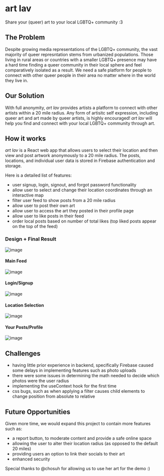 # art lav

Share your (queer) art to your local LGBTQ+ community :3

## The Problem

Despite growing media representations of the LGBTQ+ community, the vast majority of queer represntation stems from urbanized populations. Those living in rural areas or countries with a smaller LGBTQ+ presence may have a hard time finding a queer community in their local sphere and feel comparatively isolated as a result. We need a safe platform for people to connect with other queer people in their area no matter where in the world they live in.

## Our Solution

With full anonymity, *art lav* provides artists a platform to connect with other artists within a 20 mile radius. Any form of artisitc self expression, including queer art and art made by queer artists, is highly encouraged! *art lav* will help you find and connect with your local LGBTQ+ community through art.

## How it works

*art lav* is a React web app that allows users to select their location and then view and post artwork anonymously to a 20 mile radius. The posts, locations, and individual user data is stored in Firebase authentication and storage.

Here is a detailed list of features:

- user signup, login, signout, and forgot password functionality
- allow user to select and change their location coordinates through an interactive map
- filter user feed to show posts from a 20 mile radius
- allow user to post their own art
- allow user to access the art they posted in their profile page
- allow user to like posts in their feed
- order local posts based on number of total likes (top liked posts appear on the top of the feed)

### Design + Final Result

![image](https://user-images.githubusercontent.com/50722281/150670055-fda6e5f9-9068-497e-a715-b4255e3d09c1.png)

#### Main Feed
![image](https://user-images.githubusercontent.com/50722281/150670272-ca39f233-862c-402e-87e6-971708b56cde.png)

#### Login/Signup
![image](https://user-images.githubusercontent.com/50722281/150670293-34a461e5-fb40-4234-b9a7-1529c0052ad9.png)

#### Location Selection
![image](https://user-images.githubusercontent.com/50722281/150670317-b57d4172-c460-405a-8a14-644586b86a38.png)

#### Your Posts/Profile
![image](https://user-images.githubusercontent.com/50722281/150670379-64726bd4-fd52-4d52-bc11-371663f1a85f.png)

## Challenges

- having little prior experience in backend, specifically Firebase caused some delays in implementing features such as photo uploads
- there were some issues in determining the math needed to decide which photos were the user radius
- implementing the useContext hook for the first time
- css bugs, such as when applying a filter causes child elements to change position from absolute to relative

## Future Opportunities

Given more time, we would expand this project to contain more features such as:
- a report button, to moderate content and provide a safe online space
- allowing the user to alter their location radius (as opposed to the default 20 miles)
- providing users an option to link their socials to their art
- enhanced security

Special thanks to @chosuh for allowing us to use her art for the demo :)
